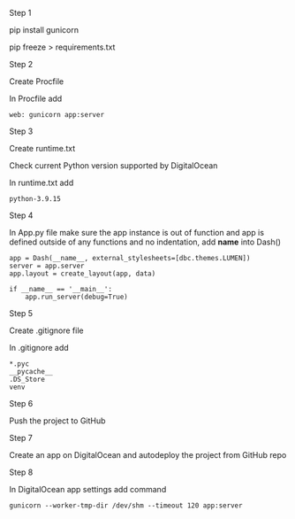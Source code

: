 Step 1

pip install gunicorn

pip freeze > requirements.txt

Step 2

Create Procfile

In Procfile add

```
web: gunicorn app:server 
```

Step 3

Create runtime.txt

Check current Python version supported by DigitalOcean

In runtime.txt add

```
python-3.9.15
```

Step 4

In App.py file make sure the app instance is out of function and app is defined outside of any functions and no indentation, add __name__ into Dash()

```
app = Dash(__name__, external_stylesheets=[dbc.themes.LUMEN])
server = app.server
app.layout = create_layout(app, data)

if __name__ == '__main__':
    app.run_server(debug=True)
```

Step 5

Create .gitignore file

In .gitignore add

```
*.pyc
__pycache__
.DS_Store
venv
```

Step 6

Push the project to GitHub

Step 7

Create an app on DigitalOcean and autodeploy the project from GitHub repo

Step 8

In DigitalOcean app settings add command

```
gunicorn --worker-tmp-dir /dev/shm --timeout 120 app:server
```

